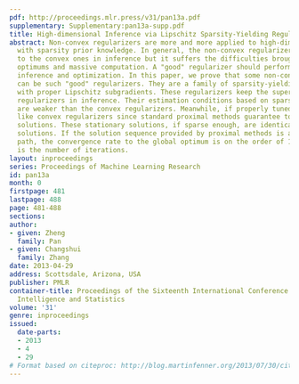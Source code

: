 ```yaml
---
pdf: http://proceedings.mlr.press/v31/pan13a.pdf
supplementary: Supplementary:pan13a-supp.pdf
title: High-dimensional Inference via Lipschitz Sparsity-Yielding Regularizers
abstract: Non-convex regularizers are more and more applied to high-dimensional inference
  with sparsity prior knowledge. In general, the non-convex regularizer is superior
  to the convex ones in inference but it suffers the difficulties brought by local
  optimums and massive computation. A "good" regularizer should perform well in both
  inference and optimization. In this paper, we prove that some non-convex regularizers
  can be such "good" regularizers. They are a family of sparsity-yielding penalties
  with proper Lipschitz subgradients. These regularizers keep the superiority of non-convex
  regularizers in inference. Their estimation conditions based on sparse eigenvalues
  are weaker than the convex regularizers. Meanwhile, if properly tuned, they behave
  like convex regularizers since standard proximal methods guarantee to give stationary
  solutions. These stationary solutions, if sparse enough, are identical to the global
  solutions. If the solution sequence provided by proximal methods is along a sparse
  path, the convergence rate to the global optimum is on the order of 1/k where k
  is the number of iterations.
layout: inproceedings
series: Proceedings of Machine Learning Research
id: pan13a
month: 0
firstpage: 481
lastpage: 488
page: 481-488
sections: 
author:
- given: Zheng
  family: Pan
- given: Changshui
  family: Zhang
date: 2013-04-29
address: Scottsdale, Arizona, USA
publisher: PMLR
container-title: Proceedings of the Sixteenth International Conference on Artificial
  Intelligence and Statistics
volume: '31'
genre: inproceedings
issued:
  date-parts:
  - 2013
  - 4
  - 29
# Format based on citeproc: http://blog.martinfenner.org/2013/07/30/citeproc-yaml-for-bibliographies/
---
```

